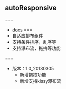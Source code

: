## autoResponsive
===
* [docs](http://xudafeng.github.io/autoResponsive/ "docs")
===
* 自适应排布组件
* 支持条件排序，乱序等
* 支持瀑布流，拖拽等功能

===
* 版本：1.0_20130305
  * 新增拖拽功能
  * 新增支持kissy瀑布流